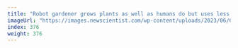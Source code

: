 ```yaml
---
title: "Robot gardener grows plants as well as humans do but uses less water"
imageUrl: "https://images.newscientist.com/wp-content/uploads/2023/06/08104419/SEI_159031365.jpg?width=788"
index: 376
weight: 376
---
```

